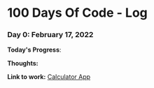 # 100 Days Of Code - Log

### Day 0: February 17, 2022 

**Today's Progress**: 

**Thoughts:** 

**Link to work:** [Calculator App](http://www.example.com)

